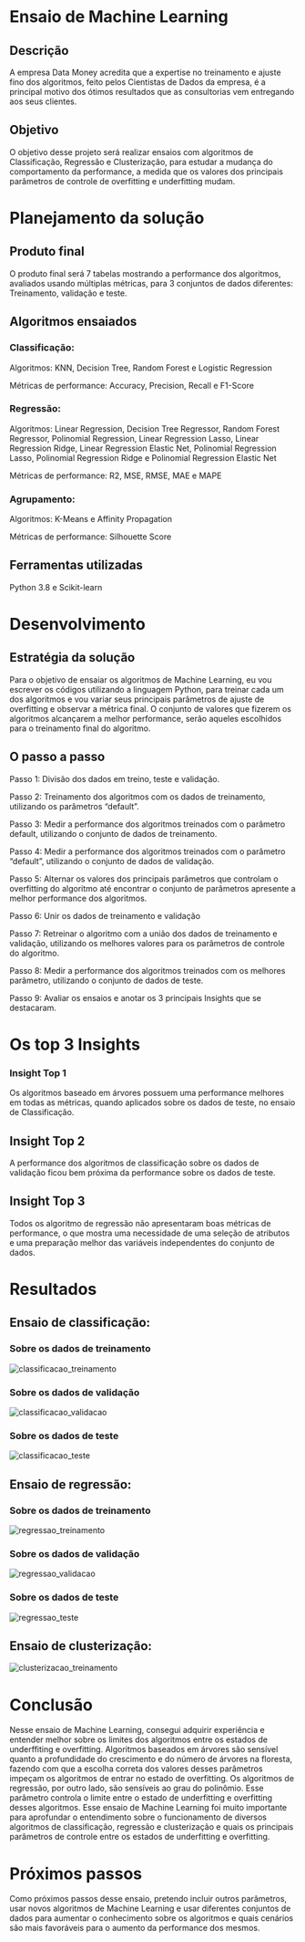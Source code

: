 # Ensaio de Machine Learning

## Descrição

A empresa Data Money acredita que a expertise no treinamento e ajuste fino dos algoritmos, feito pelos Cientistas de Dados da empresa, é a principal motivo dos ótimos resultados que as consultorias vem entregando aos seus clientes.

## Objetivo

O objetivo desse projeto será realizar ensaios com algoritmos de Classificação, Regressão e Clusterização, para estudar a mudança do comportamento da performance, a medida que os valores dos principais parâmetros de controle de overfitting e underfitting mudam.

# Planejamento da solução

## Produto final

O produto final será 7 tabelas mostrando a performance dos algoritmos, avaliados usando múltiplas métricas, para 3 conjuntos de dados diferentes: Treinamento, validação e teste.

## Algoritmos ensaiados

### Classificação:

Algoritmos: KNN, Decision Tree, Random Forest e Logistic Regression

Métricas de performance: Accuracy, Precision, Recall e F1-Score

### Regressão:

Algoritmos: Linear Regression, Decision Tree Regressor, Random Forest Regressor, Polinomial Regression, Linear Regression Lasso, Linear Regression Ridge, Linear Regression Elastic Net, Polinomial Regression Lasso, Polinomial Regression Ridge e Polinomial Regression Elastic Net

Métricas de performance: R2, MSE, RMSE, MAE e MAPE

### Agrupamento:

Algoritmos: K-Means e Affinity Propagation

Métricas de performance: Silhouette Score

## Ferramentas utilizadas

Python 3.8 e Scikit-learn

# Desenvolvimento

## Estratégia da solução

Para o objetivo de ensaiar os algoritmos de Machine Learning, eu vou escrever os códigos utilizando a linguagem Python, para treinar cada um dos algoritmos e vou variar seus principais parâmetros de ajuste de overfitting e observar a métrica final. O conjunto de valores que fizerem os algoritmos alcançarem a melhor performance, serão aqueles escolhidos para o treinamento final do algoritmo.

## O passo a passo

Passo 1: Divisão dos dados em treino, teste e validação.

Passo 2: Treinamento dos algoritmos com os dados de treinamento, utilizando os parâmetros “default”.

Passo 3: Medir a performance dos algoritmos treinados com o parâmetro default, utilizando o conjunto de dados de treinamento.

Passo 4: Medir a performance dos algoritmos treinados com o parâmetro “default”, utilizando o conjunto de dados de validação.

Passo 5: Alternar os valores dos principais parâmetros que controlam o overfitting do algoritmo até encontrar o conjunto de parâmetros apresente a melhor performance dos algoritmos.

Passo 6: Unir os dados de treinamento e validação

Passo 7: Retreinar o algoritmo com a união dos dados de treinamento e validação, utilizando os melhores valores para os parâmetros de controle do algoritmo.

Passo 8: Medir a performance dos algoritmos treinados com os melhores parâmetro, utilizando o conjunto de dados de teste.

Passo 9: Avaliar os ensaios e anotar os 3 principais Insights que se destacaram.

# Os top 3 Insights

### Insight Top 1

Os algoritmos baseado em árvores possuem uma performance melhores em todas as métricas, quando aplicados sobre os dados de teste, no ensaio de Classificação.

## Insight Top 2
A performance dos algoritmos de classificação sobre os dados de validação ficou bem próxima da performance sobre os dados de teste.

## Insight Top 3

Todos os algoritmo de regressão não apresentaram boas métricas de performance, o que mostra uma necessidade de uma seleção de atributos e uma preparação melhor das variáveis independentes do conjunto de dados.

# Resultados

## Ensaio de classificação:

### Sobre os dados de treinamento

![classificacao_treinamento](img/ensaio_classificacao_dados_treinamento.png)

### Sobre os dados de validação

![classificacao_validacao](img/ensaio_classificacao_dados_validacao.png)

### Sobre os dados de teste
![classificacao_teste]( img/ensaio_classificacao_dados_teste.png)

## Ensaio de regressão:

### Sobre os dados de treinamento
![regressao_treinamento]( img/ensaio_regressao_dados_treinamento.png)

### Sobre os dados de validação
![regressao_validacao]( img/ensaio_regressao_dados_validacao.png)

### Sobre os dados de teste
![regressao_teste]( img/ensaio_regressao_dados_teste.png)

## Ensaio de clusterização:
![clusterizacao_treinamento]( img/ensaio_clusterizacao.png)

# Conclusão
Nesse ensaio de Machine Learning, consegui adquirir experiência e entender melhor sobre os limites dos algoritmos entre os estados de underffiting e overfitting. Algoritmos baseados em árvores são sensível quanto a profundidade do crescimento e do número de árvores na floresta, fazendo com que a escolha correta dos valores desses parâmetros impeçam os algoritmos de entrar no estado de overfitting. Os algoritmos de regressão, por outro lado, são sensíveis ao grau do polinômio. Esse parâmetro controla o limite entre o estado de underfitting e overfitting desses algoritmos. Esse ensaio de Machine Learning foi muito importante para aprofundar o entendimento sobre o funcionamento de diversos algoritmos de classificação, regressão e clusterização e quais os principais parâmetros de controle entre os estados de underfitting e overfitting.

# Próximos passos
Como próximos passos desse ensaio, pretendo incluir outros parâmetros, usar novos algoritmos de Machine Learning e usar diferentes conjuntos de dados para aumentar o conhecimento sobre os algoritmos e quais cenários são mais favoráveis para o aumento da performance dos mesmos. 
